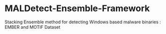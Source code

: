 # MALDetect-Ensemble-Framework
Stacking Ensemble method for detecting Windows based malware binaries : EMBER and MOTIF Dataset
